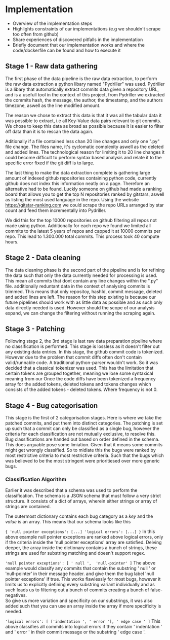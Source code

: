 # Implementation

- Overview of the implementation steps
- Highlights constraints of our implementations (e.g we shouldn't scrape too often from github)
- Share experiences of discovered pitfalls in the implementation
- Briefly document that our implementation works and where the code/dockerfile can be found and how to execute it

## Stage 1 - Raw data gathering
The first phase of the data pipeline is the raw data extraction, to perform the raw data extraction a python libary named "Pydriller" was used.
Pydriller is a libary that automatically extract commits data given a repository URL, and is a usefull tool in the context of this project, from Pydriller we extracted the commits hash, the message, the author, the timestamp, and the authors timezone, aswell as the line modified amount. 

The reason we chose to extract this data is that it was all the tabular data it was possible to extract, i.e all Key-Value data pairs relevant to git commits. We chose to keep this data as broad as possible because it is easier to filter off data than it is to rescan the data again.

Aditionally if a file contained less chan 20 line changes and only one ".py" file change. The files name, it's cyclomatic complexity aswell as the deleted and added lines. The technological reason for limiting it to 20 line changes it could become difficult to perform syntax based analysis and relate it to the specific error fixed if the git diff is to large. 

The last thing to make the data extraction complete is gathering large amount of indexed github repositories containing python code, currently github does not index this information neatly on a page. Therefore an alternative had to be found.
Luckly someone on github had made a ranking board that allows you to get the top N repositories ranked by gitstars, aswell as listing the most used language in the repo.
Using the website https://gitstar-ranking.com we could scrape the repo URLs arranged by star count and feed them incrementally into Pydriller.

We did this for the top 10000 repositories on github filtering all repos not made using python. Additionally for each repo we found we limited all commits to the latest 5 years of repos and capped it at 10000 commits per repo.
This lead to 1.300.000 total commits. This process took 40 compute hours. 

## Stage 2 - Data cleaning

The data cleaning phase is the second part of the pipeline and is for refining the data such that only the data currently needed for processing is used. 
This mean all commits that dont contain any line changes within the ".py" file. 
additionally reduntant data in the context of analysing commits is trimmed.  This means that only repositoy, hashId, commit message, deleted and added lines are left.
The reason for this step existing is because our future pipelines should work with as little data as possible and as such only data directly needed is used.
However should the scope of our analysis expand, we can change the filtering without running the scraping again.

## Stage 3 - Patching

Following stage 2, the 3rd stage is last raw data preparation pipeline where no classification is performed. This stage is lossless as it doesn't filter out any existing data entries.
In this stage, the github commit code is tokenized. However due to the problem that commit diffs often don't contain valid/runnable code. A traditional python-parser wouldn't work. So it was decided that a classical tokenizer was used.
This has the limitation that certain tokens are grouped together, meaning we lose some syntaxical meaning from our 
Once the code diffs have been tokenized a frequency array for the added tokens, deleted tokens and tokens changes which consists of the added tokens - deleted tokens. Where frequency is not 0.

## Stage 4 - Bug categorisation

This stage is the first of 2 categorisation stages. Here is where we take the patched commits, and put them into distinct categories. The patching is set up such that a commit can only be classified as a single bug, however the criteria for each classification are not mutually exclusive, to resolve this. Bug classifications are handed out based on order defined in the schema.
This does arguable pose some limiation. Given that it means some commits might get wrongly classified. So to midiate this the bugs were ranked by most restrictive criteria to most restrictive criteria. Such that the bugs which was believed to be the most stringent were prioritiesed over more generic bugs. 

### Classification Algorithm

Earlier it was described that a schema was used to perform the classification. The schema is a JSON schema that must follow a very strict structure. It consists of a dict of arrays, wherein either strings or array of strings are contained.

The outermost dictionary contains each bug category as a *key* and the *value* is an array. This means that our schema looks like this

``
    {
        'null pointer exceptions': [...]
        'logical errors': [...]
    }
``
In this above example null pointer exceptions are ranked above logical errors, only if the criteria inside the 'null pointer exceptions' array are satisfied. 
Delving deeper, the array inside the dictionary contains a bunch of strings, these strings are used for substring matching and doesn't support regex.

``
    'null pointer exceptions': [
        ' null ', 
        'null-pointer'
    ]
``
The above example would classify any commits that contain the substring ' null ' or 'null-pointer' in their message header. and give them the bug label 'null pointer exceptions' if true. This works flawlessly for most bugs, however it limits us to explicitly defining every substring variant individually and as such leads us to filtering out a bunch of commits creating a bunch of false-negatives.  
So give us more variation and specificity on our substrings, it was also added such that you can use an array inside the array if more specificity is needed.

``
    'logical errors': [
        ['indentation ', ' error '],
        ' edge case '
    ]
``
This above classifies all commits into logical errors if they contain ' indentation ' and ' error ' in their commit message or the substring ' edge case '.